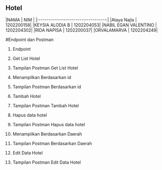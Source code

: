 ## Hotel ##

|NAMA                   | NIM       |
|:-----------------------:-----------:|
|Ataya Najla            | 1202200158|
|KEYSIA ALODIA B        | 1202204053|
|NABIL EGAN VALENTINO   | 1202204302|
|RIDA NAPISA            | 1202200037|
|ORVALAMARVA            | 1202204249|

#Endpoint dan Postman
1. Endpoint

2. Get List Hotel

3. Tampilan Postman Get List Hotel

4. Menampilkan Berdasarkan id

5. Tampilan Postman Berdasarkan id

6. Tambah Hotel

7. Tampilan Postman Tambah Hotel

8. Hapus data hotel

9. Tampilan Postman Hapus data hotel

10. Menampilkan Berdasarkan Daerah

11. Tampilan Postman Berdasarkan Daerah

12. Edit Data Hotel

13. Tampilan Postman Edit Data Hotel
